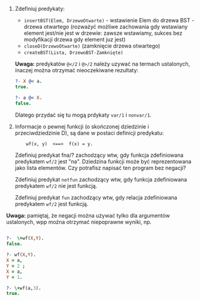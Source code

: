 1. Zdefiniuj predykaty:
    * `insertBST(Elem, DrzewoOtwarte)` - wstawienie Elem do drzewa BST - drzewa otwartego
        (rozważyć możliwe zachowania gdy wstawiany element jest/nie jest w drzewie: zawsze wstawiamy, sukces bez modyfikacji drzewa gdy element juz jest)
    * `closeD(DrzewoOtwarte)`
        (zamknięcie drzewa otwartego)
    * `createBST(Lista, DrzewoBST-Zamknięte)`

    **Uwaga:** predykatów `@</2` i `@>/2` należy uzywać na termach ustalonych, inaczej można otrzymać nieoczekiwane rezultaty:
    
    ``` prolog    
    ?- X @< a.
    true.

    ?- a @< X.
    false.
    ```
    
    Dlatego przydać się tu mogą prdykaty `var/1` i `nonvar/1`.
    
2. Informacje o pewnej funkcji (o skończonej dziedzinie i  przeciwdziedzinie D), są dane w postaci definicji predykatu:
    ```
        wf(x, y)  <==>  f(x) = y.
    ```
   Zdefiniuj predykat fna/? zachodzący wtw, gdy funkcja zdefiniowana
   predykatem `wf/2` jest "na".
   Dziedzina funkcji może być reprezentowana jako lista elementów.
   Czy potrafisz napisać ten program bez negacji?
   
   Zdefiniuj predykat `notfun` zachodzący wtw, gdy funkcja zdefiniowana
   predykatem `wf/2` nie jest funkcją.
   
   Zdefiniuj predykat `fun` zachodzący wtw, gdy relacja zdefiniowana
   predykatem `wf/2` jest funkcją.
   
**Uwaga:** pamiętaj, że negacji można używać tylko dla argumentów ustalonych, wpp można otrzymać niepoprawne wyniki, np.
   
``` prolog
   
?-  \+wf(X,Y).
false.

?- wf(X,Y).
X = a,
Y = 2 ;
X = a,
Y = 1.

?- \+wf(a,3).
true.
```

